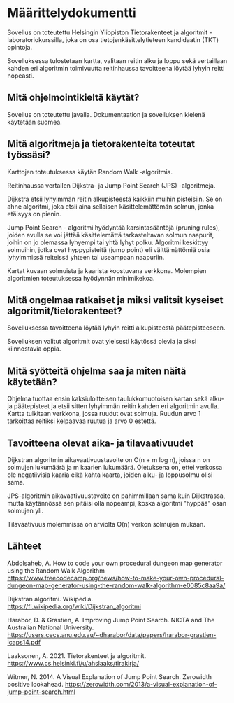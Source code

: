 # Määrittelydokumentti 

Sovellus on toteutettu Helsingin Yliopiston Tietorakenteet ja algoritmit -laboratoriokurssilla, joka on osa tietojenkäsittelytieteen kandidaatin (TKT) opintoja.

Sovelluksessa tulostetaan kartta, valitaan reitin alku ja loppu sekä vertaillaan kahden eri algoritmin toimivuutta reitinhaussa tavoitteena löytää lyhyin reitti nopeasti.  

## Mitä ohjelmointikieltä käytät?

Sovellus on toteutettu javalla.
Dokumentaation ja sovelluksen kielenä käytetään suomea.

## Mitä algoritmeja ja tietorakenteita toteutat työssäsi?

Karttojen toteutuksessa käytän Random Walk -algoritmia.

Reitinhaussa vertailen Dijkstra- ja Jump Point Search (JPS) -algoritmeja. 

Dijkstra etsii lyhyimmän reitin alkupisteestä kaikkiin muihin pisteisiin. Se on ahne algoritmi, joka etsii aina sellaisen käsittelemättömän solmun, jonka etäisyys on pienin.

Jump Point Search - algoritmi hyödyntää karsintasääntöjä (pruning rules), joiden avulla se voi jättää käsittelemättä tarkasteltavan solmun naapurit, joihin on jo olemassa lyhyempi tai yhtä lyhyt polku. Algoritmi keskittyy solmuihin, jotka ovat hyppypisteitä (jump point) eli välttämättömiä osia lyhyimmissä reiteissä yhteen tai useampaan naapuriin.

Kartat kuvaan solmuista ja kaarista koostuvana verkkona. Molempien algoritmien toteutuksessa hyödynnän minimikekoa.

## Mitä ongelmaa ratkaiset ja miksi valitsit kyseiset algoritmit/tietorakenteet?

Sovelluksessa tavoitteena löytää lyhyin reitti alkupisteestä päätepisteeseen.

Sovelluksen valitut algoritmit ovat yleisesti käytössä olevia ja siksi kiinnostavia oppia.

## Mitä syötteitä ohjelma saa ja miten näitä käytetään?

Ohjelma tuottaa ensin kaksiuloitteisen  taulukkomuotoisen kartan sekä alku- ja päätepisteet ja etsii sitten lyhyimmän reitin kahden eri algoritmin avulla. Kartta tulkitaan verkkona, jossa ruudut ovat solmuja. Ruudun arvo 1 tarkoittaa reitiksi kelpaavaa ruutua ja arvo 0 estettä.

## Tavoitteena olevat aika- ja tilavaativuudet 

Dijkstran algoritmin aikavaativuustavoite on O(n + m log n), joissa n on solmujen lukumäärä ja m kaarien lukumäärä. Oletuksena on, ettei verkossa ole negatiivisia kaaria eikä kahta kaarta, joiden alku- ja loppusolmu olisi sama.

JPS-algoritmin aikavaativuustavoite on pahimmillaan sama kuin Dijkstrassa, mutta käytännössä sen pitäisi olla nopeampi, koska algoritmi "hyppää" osan solmujen yli.

Tilavaativuus molemmissa on arviolta O(n) verkon solmujen mukaan.

## Lähteet

Abdolsaheb, A. How to code your own procedural dungeon map generator using the Random Walk Algorithm
https://www.freecodecamp.org/news/how-to-make-your-own-procedural-dungeon-map-generator-using-the-random-walk-algorithm-e0085c8aa9a/

Dijkstran algoritmi. Wikipedia. https://fi.wikipedia.org/wiki/Dijkstran_algoritmi

Harabor, D. & Grastien, A.
Improving Jump Point Search. NICTA and The Australian National University. 
https://users.cecs.anu.edu.au/~dharabor/data/papers/harabor-grastien-icaps14.pdf 

Laaksonen, A. 2021. Tietorakenteet ja algoritmit. https://www.cs.helsinki.fi/u/ahslaaks/tirakirja/ 

Witmer, N. 2014. A Visual Explanation of Jump Point Search. Zerowidth positive lookahead.
https://zerowidth.com/2013/a-visual-explanation-of-jump-point-search.html

